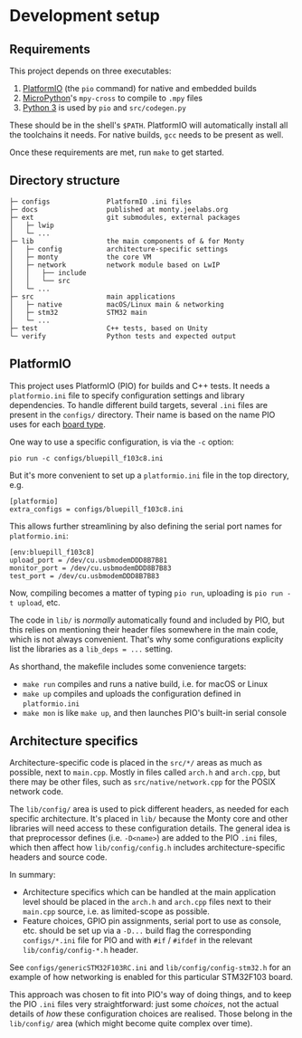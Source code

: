 # Development setup

## Requirements

This project depends on three executables:

1. [PlatformIO][PIO] (the `pio` command) for native and embedded builds
2. [MicroPython](https://micropython.org/)'s `mpy-cross` to compile to `.mpy`
   files
3. [Python 3](https://www.python.org/) is used by `pio` and `src/codegen.py`

These should be in the shell's `$PATH`. PlatformIO will automatically install all  
the toolchains it needs. For native builds, `gcc` needs to be present as well.

Once these requirements are met, run `make` to get started.

[PIO]: https://docs.platformio.org/en/latest/core/installation.html

## Directory structure

```
├─ configs              PlatformIO .ini files
├─ docs                 published at monty.jeelabs.org
├─ ext                  git submodules, external packages
│   ├─ lwip
│   └─ ...
├─ lib                  the main components of & for Monty
│   ├─ config           architecture-specific settings
│   ├─ monty            the core VM
│   ├─ network          network module based on LwIP
│   │   ├── include
│   │   └── src
│   └─ ...
├─ src                  main applications
│   ├─ native           macOS/Linux main & networking
│   ├─ stm32            STM32 main
│   └─ ...
├─ test                 C++ tests, based on Unity
└─ verify               Python tests and expected output
```

## PlatformIO

This project uses PlatformIO (PIO) for builds and C++ tests. It needs a
`platformio.ini` file to specify configuration settings and library
dependencies. To handle different build targets, several `.ini` files are
present in the `configs/` directory. Their name is based on the name PIO uses
for each [board type](https://platformio.org/boards).

One way to use a specific configuration, is via the `-c` option:

    pio run -c configs/bluepill_f103c8.ini

But it's more convenient to set up a `platformio.ini` file in the top directory,
e.g.

    [platformio]
    extra_configs = configs/bluepill_f103c8.ini

This allows further streamlining by also defining the serial port names for
`platformio.ini`:

    [env:bluepill_f103c8]
    upload_port = /dev/cu.usbmodemDDD8B7B81
    monitor_port = /dev/cu.usbmodemDDD8B7B83
    test_port = /dev/cu.usbmodemDDD8B7B83

Now, compiling becomes a matter of typing `pio run`, uploading is `pio run -t
upload`, etc.

The code in `lib/` is _normally_ automatically found and included by PIO, but
this relies on mentioning their header files somewhere in the main code, which
is not always convenient. That's why some configurations explicity list the
libraries as a `lib_deps = ...` setting.

As shorthand, the makefile includes some convenience targets:

* `make run` compiles and runs a native build, i.e. for macOS or Linux
* `make up` compiles and uploads the configuration defined in `platformio.ini`
* `make mon` is like `make up`, and then launches PIO's built-in serial console

## Architecture specifics

Architecture-specific code is placed in the `src/*/` areas as much as possible,
next to `main.cpp`. Mostly in files called `arch.h` and `arch.cpp`, but there
may be other files, such as `src/native/network.cpp` for the POSIX network code.

The `lib/config/` area is used to pick different headers, as needed for each
specific architecture. It's placed in `lib/` because the Monty core and other
libraries will need access to these configuration details. The general idea is
that preprocessor defines (i.e. `-D<name>`) are added to the PIO `.ini` files,
which then affect how `lib/config/config.h` includes architecture-specific
headers and source code.

In summary:

* Architecture specifics which can be handled at the main application level
  should be placed in the `arch.h` and `arch.cpp` files next to their `main.cpp`
  source, i.e. as limited-scope as possible.
* Feature choices, GPIO pin assignments, serial port to use as console, etc.
  should be set up via a `-D...` build flag the corresponding `configs/*.ini`
  file for PIO and with `#if` / `#ifdef` in the relevant `lib/config/config-*.h`
  header.

See `configs/genericSTM32F103RC.ini` and `lib/config/config-stm32.h` for an
example of how networking is enabled for this particular STM32F103 board.

This approach was chosen to fit into PIO's way of doing things, and to keep the
PIO `.ini` files very straightforward: just some _choices_, not the
actual details of _how_ these configuration choices are realised. Those belong
in the `lib/config/` area (which might become quite complex over time).
